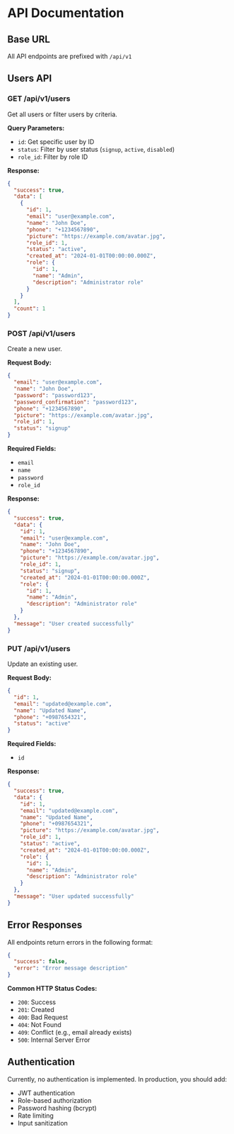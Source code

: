 # API Documentation

## Base URL
All API endpoints are prefixed with `/api/v1`

## Users API

### GET /api/v1/users
Get all users or filter users by criteria.

**Query Parameters:**
- `id`: Get specific user by ID
- `status`: Filter by user status (`signup`, `active`, `disabled`)
- `role_id`: Filter by role ID

**Response:**
```json
{
  "success": true,
  "data": [
    {
      "id": 1,
      "email": "user@example.com",
      "name": "John Doe",
      "phone": "+1234567890",
      "picture": "https://example.com/avatar.jpg",
      "role_id": 1,
      "status": "active",
      "created_at": "2024-01-01T00:00:00.000Z",
      "role": {
        "id": 1,
        "name": "Admin",
        "description": "Administrator role"
      }
    }
  ],
  "count": 1
}
```

### POST /api/v1/users
Create a new user.

**Request Body:**
```json
{
  "email": "user@example.com",
  "name": "John Doe",
  "password": "password123",
  "password_confirmation": "password123",
  "phone": "+1234567890",
  "picture": "https://example.com/avatar.jpg",
  "role_id": 1,
  "status": "signup"
}
```

**Required Fields:**
- `email`
- `name`
- `password`
- `role_id`

**Response:**
```json
{
  "success": true,
  "data": {
    "id": 1,
    "email": "user@example.com",
    "name": "John Doe",
    "phone": "+1234567890",
    "picture": "https://example.com/avatar.jpg",
    "role_id": 1,
    "status": "signup",
    "created_at": "2024-01-01T00:00:00.000Z",
    "role": {
      "id": 1,
      "name": "Admin",
      "description": "Administrator role"
    }
  },
  "message": "User created successfully"
}
```

### PUT /api/v1/users
Update an existing user.

**Request Body:**
```json
{
  "id": 1,
  "email": "updated@example.com",
  "name": "Updated Name",
  "phone": "+0987654321",
  "status": "active"
}
```

**Required Fields:**
- `id`

**Response:**
```json
{
  "success": true,
  "data": {
    "id": 1,
    "email": "updated@example.com",
    "name": "Updated Name",
    "phone": "+0987654321",
    "picture": "https://example.com/avatar.jpg",
    "role_id": 1,
    "status": "active",
    "created_at": "2024-01-01T00:00:00.000Z",
    "role": {
      "id": 1,
      "name": "Admin",
      "description": "Administrator role"
    }
  },
  "message": "User updated successfully"
}
```

## Error Responses

All endpoints return errors in the following format:

```json
{
  "success": false,
  "error": "Error message description"
}
```

**Common HTTP Status Codes:**
- `200`: Success
- `201`: Created
- `400`: Bad Request
- `404`: Not Found
- `409`: Conflict (e.g., email already exists)
- `500`: Internal Server Error

## Authentication

Currently, no authentication is implemented. In production, you should add:
- JWT authentication
- Role-based authorization
- Password hashing (bcrypt)
- Rate limiting
- Input sanitization